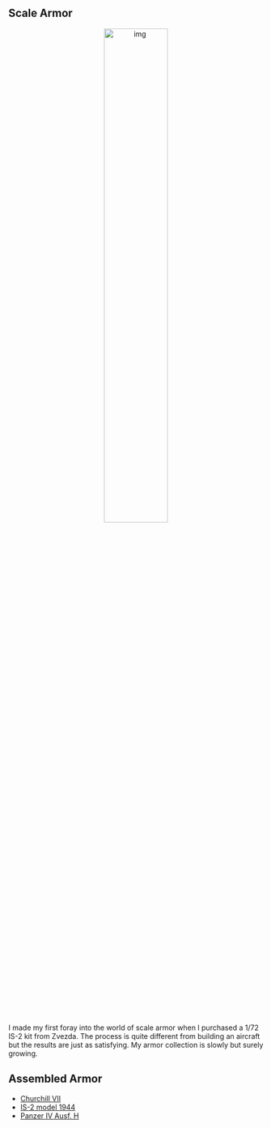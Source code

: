 ## Scale Armor

<p align="center"><img src="scale_armor/is2/1.JPG" alt="img" width="50%" height="50%" class="center"></p>

I made my first foray into the world of scale armor when I purchased a 1/72 IS-2 kit from Zvezda. The process is quite different from building an aircraft but the results are just as satisfying. My armor collection is slowly but surely growing.  

## Assembled Armor

* [Churchill VII](https://williamteav.github.io/personal_website/scale_armor/churchill)
* [IS-2 model 1944](https://williamteav.github.io/personal_website/scale_armor/is2.html)
* [Panzer IV Ausf. H](https://williamteav.github.io/personal_website/scale_armor/pzivh.html)